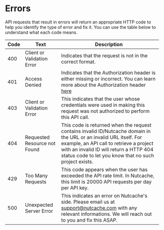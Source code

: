 # Errors

API requests that result in errors will return an appropriate HTTP code to help you identify the type of error and fix it. You can use the table below to understand what each code means. 

| Code | Text                         | Description                                                                                                                                                                                                                                                       |
|------|------------------------------|-------------------------------------------------------------------------------------------------------------------------------------------------------------------------------------------------------------------------------------------------------------------|
| 400  | Client or Validation Error   | Indicates that the request is not in the correct format.                                                                                                                                                                                                          |
| 401  | Access Denied                | Indicates that the Authorization header is either missing or incorrect. You can learn more about the Authorization header [here](#authentication)                                                                                                                 |
| 403  | Client or Validation Error   | This indicates that the user whose credentials were used in making this request was not authorized to perform this API call.                                                                                                                                      |
| 404  | Requested Resource not Found | This code is returned when the request contains invalid ID/Nutcache domain in the URL or an invalid URL itself. For example, an API call to retrieve a project with an invalid ID will return a HTTP 404 status code to let you know that no such project exists. |
| 429  | Too Many Requests            | This code appears when the user has exceeded the API rate limit. In Nutcache, this limit is 20000 API requests per day per API key.                                                                                                                               |
| 500  | Unexpected Server Error      | This indicates an error on Nutcache's side. Please email us at <a href="mailto:support@nutcache.com">support@nutcache.com</a> with any relevant informations. We will reach out to you and fix this ASAP.                                                         |
